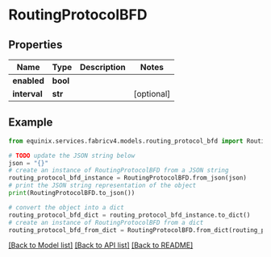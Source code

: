# RoutingProtocolBFD


## Properties

Name | Type | Description | Notes
------------ | ------------- | ------------- | -------------
**enabled** | **bool** |  | 
**interval** | **str** |  | [optional] 

## Example

```python
from equinix.services.fabricv4.models.routing_protocol_bfd import RoutingProtocolBFD

# TODO update the JSON string below
json = "{}"
# create an instance of RoutingProtocolBFD from a JSON string
routing_protocol_bfd_instance = RoutingProtocolBFD.from_json(json)
# print the JSON string representation of the object
print(RoutingProtocolBFD.to_json())

# convert the object into a dict
routing_protocol_bfd_dict = routing_protocol_bfd_instance.to_dict()
# create an instance of RoutingProtocolBFD from a dict
routing_protocol_bfd_from_dict = RoutingProtocolBFD.from_dict(routing_protocol_bfd_dict)
```
[[Back to Model list]](../README.md#documentation-for-models) [[Back to API list]](../README.md#documentation-for-api-endpoints) [[Back to README]](../README.md)


